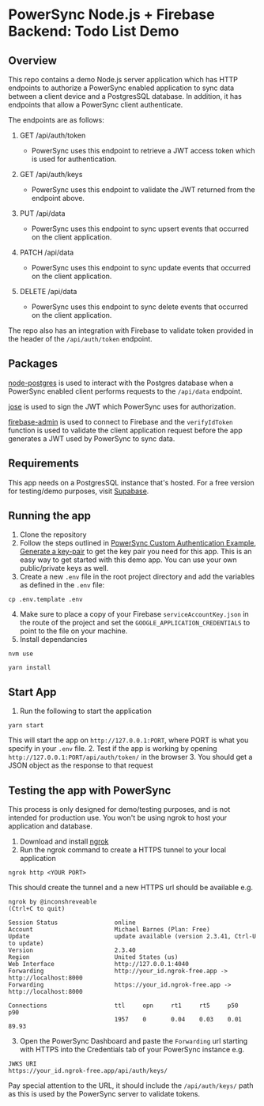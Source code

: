 # PowerSync Node.js + Firebase Backend: Todo List Demo

## Overview
This repo contains a demo Node.js server application which has HTTP endpoints to authorize a PowerSync enabled application to sync data between a client device and a PostgresSQL database. In addition, it has endpoints that allow a PowerSync client authenticate.

The endpoints are as follows:

1. GET /api/auth/token

   - PowerSync uses this endpoint to retrieve a JWT access token which is used for authentication. 

2. GET /api/auth/keys

   - PowerSync uses this endpoint to validate the JWT returned from the endpoint above.

3. PUT /api/data

   - PowerSync uses this endpoint to sync upsert events that occurred on the client application.

4. PATCH /api/data

   - PowerSync uses this endpoint to sync update events that occurred on the client application.

5. DELETE /api/data

    - PowerSync uses this endpoint to sync delete events that occurred on the client application.

The repo also has an integration with Firebase to validate token provided in the header of the `/api/auth/token` endpoint.

## Packages
[node-postgres](https://github.com/brianc/node-postgres)  is used to interact with the Postgres database when a PowerSync enabled client performs requests to the `/api/data` endpoint.

[jose](https://github.com/panva/jose) is used to sign the JWT which PowerSync uses for authorization.

[firebase-admin](https://github.com/firebase/firebase-admin-node) is used to connect to Firebase and the `verifyIdToken` function is used to validate the client application request before the app generates a JWT used by PowerSync to sync data.

## Requirements
This app needs on a PostgresSQL instance that's hosted. For a free version for testing/demo purposes, visit [Supabase](https://supabase.com/).

## Running the app
1. Clone the repository
2. Follow the steps outlined in [PowerSync Custom Authentication Example](https://github.com/journeyapps/powersync-jwks-example), [Generate a key-pair](https://github.com/journeyapps/powersync-jwks-example#1-generate-a-key-pair) to get the key pair you need for this app. This is an easy way to get started with this demo app. You can use your own public/private keys as well.
3. Create a new `.env` file in the root project directory and add the variables as defined in the `.env` file:
```shell
cp .env.template .env
```
4. Make sure to place a copy of your Firebase `serviceAccountKey.json` in the route of the project and set the `GOOGLE_APPLICATION_CREDENTIALS` to point to the file on your machine.
5. Install dependancies
```shell
nvm use
```
```shell
yarn install
```
## Start App
1. Run the following to start the application
```shell
yarn start
```
This will start the app on `http://127.0.0.1:PORT`, where PORT is what you specify in your `.env` file.
2. Test if the app is working by opening `http://127.0.0.1:PORT/api/auth/token/` in the browser
3. You should get a JSON object as the response to that request

## Testing the app with PowerSync
This process is only designed for demo/testing purposes, and is not intended for production use. You won't be using ngrok to host your application and database.
1. Download and install [ngrok](https://ngrok.com/)
2. Run the ngrok command to create a HTTPS tunnel to your local application
```shell
ngrok http <YOUR PORT>
```
This should create the tunnel and a new HTTPS url should be available e.g.
```shell
ngrok by @inconshreveable                                                                                                                  (Ctrl+C to quit)

Session Status                online
Account                       Michael Barnes (Plan: Free)
Update                        update available (version 2.3.41, Ctrl-U to update)
Version                       2.3.40
Region                        United States (us)
Web Interface                 http://127.0.0.1:4040
Forwarding                    http://your_id.ngrok-free.app -> http://localhost:8000
Forwarding                    https://your_id.ngrok-free.app -> http://localhost:8000

Connections                   ttl     opn     rt1     rt5     p50     p90
                              1957    0       0.04    0.03    0.01    89.93
```
3. Open the PowerSync Dashboard and paste the `Forwarding` url starting with HTTPS into the Credentials tab of your PowerSync instance e.g.
```
JWKS URI 
https://your_id.ngrok-free.app/api/auth/keys/
```
Pay special attention to the URL, it should include the `/api/auth/keys/` path as this is used by the PowerSync server to validate tokens.

